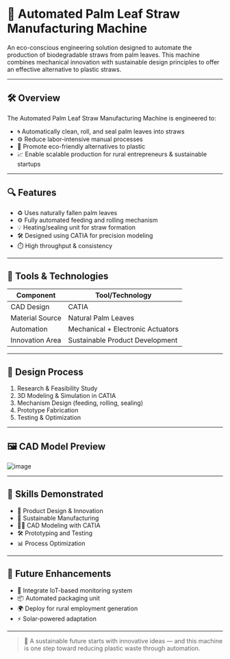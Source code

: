 # 🌿 Automated Palm Leaf Straw Manufacturing Machine


An eco-conscious engineering solution designed to automate the production of biodegradable straws from palm leaves. This machine combines mechanical innovation with sustainable design principles to offer an effective alternative to plastic straws.

---

## 🛠 Overview

The Automated Palm Leaf Straw Manufacturing Machine is engineered to:

- 🌀 Automatically clean, roll, and seal palm leaves into straws
- ⚙️ Reduce labor-intensive manual processes
- 🌱 Promote eco-friendly alternatives to plastic
- 📈 Enable scalable production for rural entrepreneurs & sustainable startups

---

## 🔍 Features

- ♻️ Uses naturally fallen palm leaves
- ⚙️ Fully automated feeding and rolling mechanism
- 💡 Heating/sealing unit for straw formation
- 🛠 Designed using CATIA for precision modeling
- ⏱️ High throughput & consistency

---

## 🧰 Tools & Technologies

| Component          | Tool/Technology     |
|-------------------|----------------------|
| CAD Design        | CATIA                |
| Material Source   | Natural Palm Leaves  |
| Automation        | Mechanical + Electronic Actuators |
| Innovation Area   | Sustainable Product Development |

---

## 🧭 Design Process

1. Research & Feasibility Study  
2. 3D Modeling & Simulation in CATIA  
3. Mechanism Design (feeding, rolling, sealing)  
4. Prototype Fabrication  
5. Testing & Optimization

---

## 🖼️ CAD Model Preview

![image](https://github.com/user-attachments/assets/ced35823-5b2e-442f-823e-0d1860b143af)

---

## 🧪 Skills Demonstrated

- 🧩 Product Design & Innovation
- 🌿 Sustainable Manufacturing
- 🧑‍💻 CAD Modeling with CATIA
- 🛠 Prototyping and Testing
- 📊 Process Optimization

---

## 🔮 Future Enhancements

- 🔗 Integrate IoT-based monitoring system
- 📦 Automated packaging unit
- 🌍 Deploy for rural employment generation
- ⚡ Solar-powered adaptation

---

> 🌿 A sustainable future starts with innovative ideas — and this machine is one step toward reducing plastic waste through automation.
